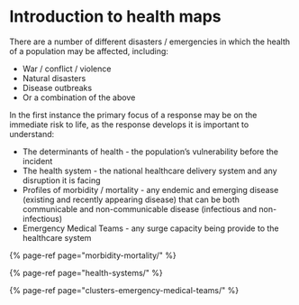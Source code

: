 # Introduction to health maps

There are a number of different disasters / emergencies in which the health of a population may be affected, including:

* War / conflict / violence
* Natural disasters
* Disease outbreaks
* Or a combination of the above

In the first instance the primary focus of a response may be on the immediate risk to life, as the response develops it is important to understand:

* The determinants of health - the population’s vulnerability before the incident
* The health system - the national healthcare delivery system and any disruption it is facing
* Profiles of morbidity / mortality - any endemic and emerging disease \(existing and recently appearing disease\) that can be both communicable and non-communicable disease \(infectious and non-infectious\)
* Emergency Medical Teams - any surge capacity being provide to the healthcare system

{% page-ref page="morbidity-mortality/" %}

{% page-ref page="health-systems/" %}

{% page-ref page="clusters-emergency-medical-teams/" %}


